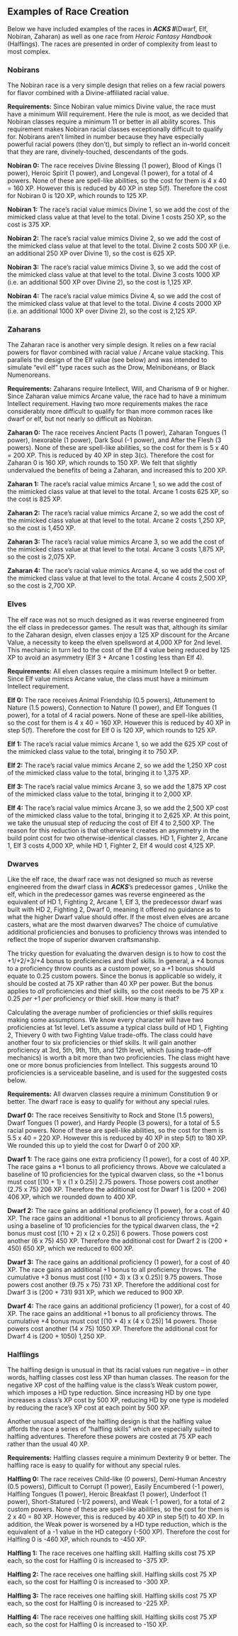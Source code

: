 ## Examples of Race Creation

Below we have included examples of the races in ***ACKS II***(Dwarf, Elf, Nobiran, Zaharan) as well as one race from *Heroic Fantasy Handbook* (Halflings). The races are presented in order of complexity from least to most complex.

### Nobirans

The Nobiran race is a very simple design that relies on a few racial powers for flavor combined with a Divine-affiliated racial value.

**Requirements:** Since Nobiran value mimics Divine value, the race must have a minimum Will requirement. Here the rule is moot, as we decided that Nobiran classes require a minimum 11 or better in all ability scores. This requirement makes Nobiran racial classes exceptionally difficult to qualify for. Nobirans aren’t limited in number because they have especially powerful racial powers (they don’t), but simply to reflect an in-world conceit that they are rare, divinely-touched, descendants of the gods.

**Nobiran 0:** The race receives Divine Blessing (1 power), Blood of Kings (1 power), Heroic Spirit (1 power), and Longeval (1 power), for a total of 4 powers. None of these are spell-like abilities, so the cost for them is 4 x 40 = 160 XP. However this is reduced by 40 XP in step 5(f). Therefore the cost for Nobiran 0 is 120 XP, which rounds to 125 XP.

**Nobiran 1:** The race’s racial value mimics Divine 1, so we add the cost of the mimicked class value at that level to the total. Divine 1 costs 250 XP, so the cost is 375 XP.

**Nobiran 2:** The race’s racial value mimics Divine 2, so we add the cost of the mimicked class value at that level to the total. Divine 2 costs 500 XP (i.e. an additional 250 XP over Divine 1), so the cost is 625 XP.

**Nobiran 3:** The race’s racial value mimics Divine 3, so we add the cost of the mimicked class value at that level to the total. Divine 3 costs 1000 XP (i.e. an additional 500 XP over Divine 2), so the cost is 1,125 XP.

**Nobiran 4:** The race’s racial value mimics Divine 4, so we add the cost of the mimicked class value at that level to the total. Divine 4 costs 2000 XP (i.e. an additional 1000 XP over Divine 2), so the cost is 2,125 XP.

### Zaharans

The Zaharan race is another very simple design. It relies on a few racial powers for flavor combined with racial value / Arcane value stacking. This parallels the design of the Elf value (see below) and was intended to simulate “evil elf” type races such as the Drow, Melnibonéans, or Black Numenoreans.

**Requirements:** Zaharans require Intellect, Will, and Charisma of 9 or higher. Since Zaharan value mimics Arcane value, the race had to have a minimum Intellect requirement. Having two more requirements makes the race considerably more difficult to qualify for than more common races like dwarf or elf, but not nearly so difficult as Nobiran.

**Zaharan 0:** The race receives Ancient Pacts (1 power), Zaharan Tongues (1 power), Inexorable (1 power), Dark Soul (-1 power), and After the Flesh (3 powers). None of these are spell-like abilities, so the cost for them is 5 x 40 = 200 XP. This is reduced by 40 XP in step 3(c). Therefore the cost for Zaharan 0 is 160 XP, which rounds to 150 XP. We felt that slightly undervalued the benefits of being a Zaharan, and increased this to 200 XP.

**Zaharan 1:** The race’s racial value mimics Arcane 1, so we add the cost of the mimicked class value at that level to the total. Arcane 1 costs 625 XP, so the cost is 825 XP.

**Zaharan 2:** The race’s racial value mimics Arcane 2, so we add the cost of the mimicked class value at that level to the total. Arcane 2 costs 1,250 XP, so the cost is 1,450 XP.

**Zaharan 3:** The race’s racial value mimics Arcane 3, so we add the cost of the mimicked class value at that level to the total. Arcane 3 costs 1,875 XP, so the cost is 2,075 XP.

**Zaharan 4:** The race’s racial value mimics Arcane 4, so we add the cost of the mimicked class value at that level to the total. Arcane 4 costs 2,500 XP, so the cost is 2,700 XP.

### Elves

The elf race was not so much designed as it was reverse engineered from the elf class in predecessor games. The result was that, although its similar to the Zaharan design, elven classes enjoy a 125 XP discount for the Arcane Value, a necessity to keep the elven spellsword at 4,000 XP for 2nd level. This mechanic in turn led to the cost of the Elf 4 value being reduced by 125 XP to avoid an asymmetry (Elf 3 + Arcane 1 costing less than Elf 4).

**Requirements:** All elven classes require a minimum Intellect 9 or better. Since Elf value mimics Arcane value, the class must have a minimum Intellect requirement.

**Elf 0:** The race receives Animal Friendship (0.5 powers), Attunement to Nature (1.5 powers), Connection to Nature (1 power), and Elf Tongues (1 power), for a total of 4 racial powers. None of these are spell-like abilities, so the cost for them is 4 x 40 = 160 XP. However this is reduced by 40 XP in step 5(f). Therefore the cost for Elf 0 is 120 XP, which rounds to 125 XP.

**Elf 1:** The race’s racial value mimics Arcane 1, so we add the 625 XP cost of the mimicked class value to the total, bringing it to 750 XP.

**Elf 2:** The race’s racial value mimics Arcane 2, so we add the 1,250 XP cost of the mimicked class value to the total, bringing it to 1,375 XP.

**Elf 3:** The race’s racial value mimics Arcane 3, so we add the 1,875 XP cost of the mimicked class value to the total, bringing it to 2,000 XP.

**Elf 4:** The race’s racial value mimics Arcane 3, so we add the 2,500 XP cost of the mimicked class value to the total, bringing it to 2,625 XP. At this point, we take the unusual step of *reducing* the cost of Elf 4 to 2,500 XP. The reason for this reduction is that otherwise it creates an asymmetry in the build point cost for two otherwise-identical classes. HD 1, Fighter 2, Arcane 1, Elf 3 costs 4,000 XP, while HD 1, Fighter 2, Elf 4 would cost 4,125 XP.

### Dwarves

Like the elf race, the dwarf race was not designed so much as reverse engineered from the dwarf class in ***ACKS***’s predecessor games , Unlike the elf, which in the predecessor games was reverse engineered as the equivalent of HD 1, Fighting 2, Arcane 1, Elf 3, the predecessor dwarf was built with HD 2, Fighting 2, Dwarf 0, meaning it offered no guidance as to what the higher Dwarf value should offer. If the most elven elves are arcane casters, what are the most dwarven dwarves? The choice of cumulative additional proficiencies and bonuses to proficiency throws was intended to reflect the trope of superior dwarven craftsmanship.

The tricky question for evaluating the dwarven design is to how to cost the +1/+2/+3/+4 bonus to proficiencies and thief skills. In general, a +4 bonus to a proficiency throw counts as a custom power, so a +1 bonus should equate to 0.25 custom powers. Since the bonus is applicable so widely, it should be costed at 75 XP rather than 40 XP per power. But the bonus applies to *all* proficiencies and thief skills, so the cost needs to be 75 XP x 0.25 *per* +1 *per* proficiency or thief skill. How many is that?

Calculating the average number of proficiencies or thief skills requires making some assumptions. We know every character will have two proficiencies at 1st level. Let’s assume a typical class build of HD 1, Fighting 2, Thievery 0 with two Fighting Value trade-offs. The class could have another four to six proficiencies or thief skills. It will gain another proficiency at 3rd, 5th, 9th, 11th, and 12th level, which (using trade-off mechanics) is worth a bit more than two proficiencies. The class might have one or more bonus proficiencies from Intellect. This suggests around 10 proficiencies is a serviceable baseline, and is used for the suggested costs below.

**Requirements:** All dwarven classes require a minimum Constitution 9 or better. The dwarf race is easy to qualify for without any special rules.

**Dwarf 0:** The race receives Sensitivity to Rock and Stone (1.5 powers), Dwarf Tongues (1 power), and Hardy People (3 powers), for a total of 5.5 racial powers. None of these are spell-like abilities, so the cost for them is 5.5 x 40 = 220 XP. However this is reduced by 40 XP in step 5(f) to 180 XP. We rounded this up to yield the cost for Dwarf 0 of 200 XP.

**Dwarf 1:** The race gains one extra proficiency (1 power), for a cost of 40 XP. The race gains a +1 bonus to all proficiency throws. Above we calculated a baseline of 10 proficiencies for the typical dwarven class, so the +1 bonus must cost [(10 + 1) x (1 x 0.25)] 2.75 powers. Those powers cost another (2.75 x 75) 206 XP. Therefore the additional cost for Dwarf 1 is (200 + 206) 406 XP, which we rounded down to 400 XP.

**Dwarf 2:** The race gains an additional proficiency (1 power), for a cost of 40 XP. The race gains an additional +1 bonus to all proficiency throws. Again using a baseline of 10 proficiencies for the typical dwarven class, the +2 bonus must cost [(10 + 2) x (2 x 0.25)] 6 powers. Those powers cost another (6 x 75) 450 XP. Therefore the additional cost for Dwarf 2 is (200 + 450) 650 XP, which we reduced to 600 XP.

**Dwarf 3:** The race gains an additional proficiency (1 power), for a cost of 40 XP. The race gains an additional +1 bonus to all proficiency throws. The cumulative +3 bonus must cost [(10 + 3) x (3 x 0.25)] 9.75 powers. Those powers cost another (9.75 x 75) 731 XP. Therefore the additional cost for Dwarf 3 is (200 + 731) 931 XP, which we reduced to 900 XP.

**Dwarf 4:** The race gains an additional proficiency (1 power), for a cost of 40 XP. The race gains an additional +1 bonus to all proficiency throws. The cumulative +4 bonus must cost [(10 + 4) x (4 x 0.25)] 14 powers. Those powers cost another (14 x 75) 1050 XP. Therefore the additional cost for Dwarf 4 is (200 + 1050) 1,250 XP.

### Halflings

The halfling design is unusual in that its racial values run negative – in other words, halfling classes cost less XP than human classes. The reason for the negative XP cost of the halfling value is the class’s Weak custom power, which imposes a HD type reduction. Since increasing HD by one type increases a class’s XP cost by 500 XP, reducing HD by one type is modeled by reducing the race’s XP cost at each point by 500 XP.

Another unusual aspect of the halfling design is that the halfling value affords the race a series of “halfling skills” which are especially suited to halfling adventures. Therefore these powers are costed at 75 XP each rather than the usual 40 XP.

**Requirements:** Halfling classes require a minimum Dexterity 9 or better. The halfling race is easy to qualify for without any special rules.

**Halfling 0:** The race receives Child-like (0 powers), Demi-Human Ancestry (0.5 powers), Difficult to Corrupt (1 power), Easily Encumbered (-1 power), Halfling Tongues (1 power), Heroic Breakfast (1 power), Underfoot (1 power), Short-Statured (-1/2 powers), and Weak (-1 power), for a total of 2 custom powers. None of these are spell-like abilities, so the cost for them is 2 x 40 = 80 XP. However, this is reduced by 40 XP in step 5(f) to 40 XP. In addition, the Weak power is worsened by a HD type reduction, which is the equivalent of a -1 value in the HD category (-500 XP). Therefore the cost for Halfling 0 is -460 XP, which rounds to -450 XP.

**Halfling 1:** The race receives one halfling skill. Halfling skills cost 75 XP each, so the cost for Halfling 0 is increased to -375 XP.

**Halfling 2:** The race receives one halfling skill. Halfling skills cost 75 XP each, so the cost for Halfling 0 is increased to -300 XP.

**Halfling 3:** The race receives one halfling skill. Halfling skills cost 75 XP each, so the cost for Halfling 0 is increased to -225 XP.

**Halfling 4:** The race receives one halfling skill. Halfling skills cost 75 XP each, so the cost for Halfling 0 is increased to -150 XP.
